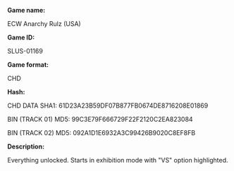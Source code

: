 **Game name:**

ECW Anarchy Rulz (USA)

**Game ID:**

SLUS-01169

**Game format:**

CHD

**Hash:**

CHD DATA SHA1: 61D23A23B59DF07B877FB0674DE8716208E01869

BIN (TRACK 01) MD5: 99C3E79F666729F22F2120C2EA823084

BIN (TRACK 02) MD5: 092A1D1E6932A3C99426B9020C8EF8FB

**Description:**

Everything unlocked. Starts in exhibition mode with "VS" option highlighted.